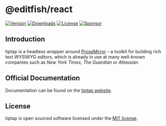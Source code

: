 # @editfish/react
[![Version](https://img.shields.io/npm/v/@editfish/react.svg?label=version)](https://www.npmjs.com/package/@editfish/react)
[![Downloads](https://img.shields.io/npm/dm/@editfish/react.svg)](https://npmcharts.com/compare/tiptap?minimal=true)
[![License](https://img.shields.io/npm/l/@editfish/react.svg)](https://www.npmjs.com/package/@editfish/react)
[![Sponsor](https://img.shields.io/static/v1?label=Sponsor&message=%E2%9D%A4&logo=GitHub)](https://github.com/sponsors/ueberdosis)

## Introduction
tiptap is a headless wrapper around [ProseMirror](https://ProseMirror.net) – a toolkit for building rich text WYSIWYG editors, which is already in use at many well-known companies such as *New York Times*, *The Guardian* or *Atlassian*.

## Official Documentation
Documentation can be found on the [tiptap website](https://tiptap.dev).

## License
tiptap is open sourced software licensed under the [MIT license](https://github.com/ueberdosis/tiptap/blob/main/LICENSE.md).
